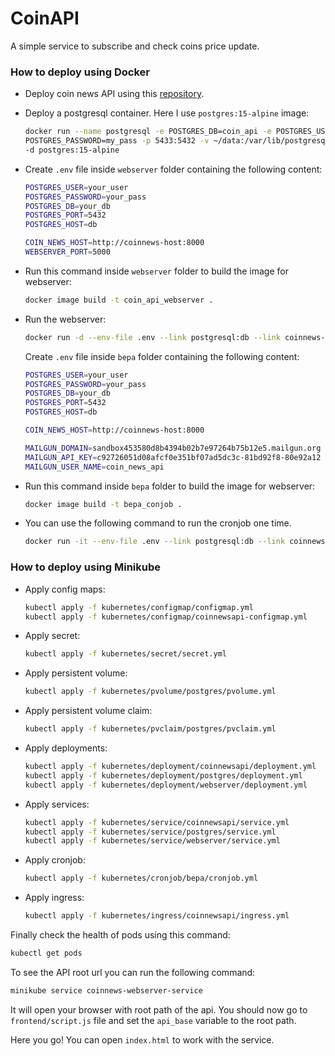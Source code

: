 # CoinAPI

A simple service to subscribe and check coins price update.

### How to deploy using Docker

- Deploy coin news API using this [repository](https://github.com/amirhnajafiz/coinnews).

- Deploy a postgresql container. Here I use `postgres:15-alpine` image:
  
  ```bash
  docker run --name postgresql -e POSTGRES_DB=coin_api -e POSTGRES_USER=my_user -e \
  POSTGRES_PASSWORD=my_pass -p 5433:5432 -v ~/data:/var/lib/postgresql/data \
  -d postgres:15-alpine
  ```

- Create `.env` file inside `webserver` folder containing the following content:
  
  ```bash
  POSTGRES_USER=your_user
  POSTGRES_PASSWORD=your_pass
  POSTGRES_DB=your_db
  POSTGRES_PORT=5432
  POSTGRES_HOST=db
  
  COIN_NEWS_HOST=http://coinnews-host:8000
  WEBSERVER_PORT=5000
  ```

- Run this command inside `webserver` folder to build the image for webserver:
  
  ```bash
  docker image build -t coin_api_webserver .
  ```

- Run the webserver:
  
  ```bash
  docker run -d --env-file .env --link postgresql:db --link coinnews-container:coinnews-host -p 5001:5000   --name coinnews_webserver coin_api_webserver
  ```
  
  Create `.env` file inside `bepa` folder containing the following content:
  
  ```bash
  POSTGRES_USER=your_user
  POSTGRES_PASSWORD=your_pass
  POSTGRES_DB=your_db
  POSTGRES_PORT=5432
  POSTGRES_HOST=db
  
  COIN_NEWS_HOST=http://coinnews-host:8000
  
  MAILGUN_DOMAIN=sandbox453580d8b4394b02b7e97264b75b12e5.mailgun.org
  MAILGUN_API_KEY=c92726051d08afcf0e351bf07ad5dc3c-81bd92f8-80e92a12
  MAILGUN_USER_NAME=coin_news_api
  ```

- Run this command inside `bepa` folder to build the image for webserver:
  
  ```bash
  docker image build -t bepa_conjob .
  ```

- You can use the following command to run the cronjob one time.
  
  ```bash
  docker run -it --env-file .env --link postgresql:db --link coinnews-container:coinnews-host --name coinnews_bepa_cronjob bepa_conjob
  ```

### How to deploy using Minikube

- Apply config maps:
  
  ```bash
  kubectl apply -f kubernetes/configmap/configmap.yml
  kubectl apply -f kubernetes/configmap/coinnewsapi-configmap.yml
  ```

- Apply secret:
  
  ```bash
  kubectl apply -f kubernetes/secret/secret.yml
  ```

- Apply persistent volume:
  
  ```bash
  kubectl apply -f kubernetes/pvolume/postgres/pvolume.yml
  ```

- Apply persistent volume claim:
  
  ```bash
  kubectl apply -f kubernetes/pvclaim/postgres/pvclaim.yml
  ```

- Apply deployments:
  
  ```bash
  kubectl apply -f kubernetes/deployment/coinnewsapi/deployment.yml
  kubectl apply -f kubernetes/deployment/postgres/deployment.yml
  kubectl apply -f kubernetes/deployment/webserver/deployment.yml
  ```

- Apply services:
  
  ```bash
  kubectl apply -f kubernetes/service/coinnewsapi/service.yml
  kubectl apply -f kubernetes/service/postgres/service.yml
  kubectl apply -f kubernetes/service/webserver/service.yml
  ```

- Apply cronjob:
  
  ```bash
  kubectl apply -f kubernetes/cronjob/bepa/cronjob.yml
  ```

- Apply ingress:
  
  ```bash
  kubectl apply -f kubernetes/ingress/coinnewsapi/ingress.yml
  ```

Finally check the health of pods using this command:

```bash
kubectl get pods
```

To see the API root url you can run the following command:

```bash
minikube service coinnews-webserver-service
```

It will open your browser with root path of the api. You should now go to `frontend/script.js` file and set the `api_base` variable to the root path.



Here you go! You can open `index.html` to work with the service.
